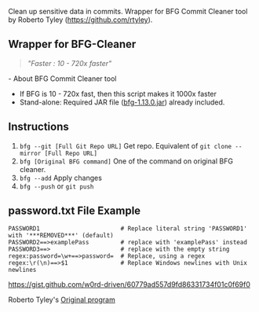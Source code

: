 Clean up sensitive data in commits.  Wrapper for BFG Commit Cleaner tool by Roberto Tyley (https://github.com/rtyley).  

## Wrapper for BFG-Cleaner
>
> _"Faster : 10 - 720x faster"_
>
\- About BFG Commit Cleaner tool
- If BFG is 10 - 720x fast, then this script makes it 1000x faster <br>
- Stand-alone: Required JAR file ([bfg-1.13.0.jar](site)) already included.  

## Instructions
1. `bfg --git [Full Git Repo URL]` Get repo.  Equivalent of `git clone --mirror [Full Repo URL]`
2. `bfg [Original BFG command]` One of the command on original BFG cleaner.  
3. `bfg --add` Apply changes
4. `bfg --push` or `git push`

## password.txt File Example
```
PASSWORD1                       # Replace literal string 'PASSWORD1' with '***REMOVED***' (default)
PASSWORD2==>examplePass         # replace with 'examplePass' instead
PASSWORD3==>                    # replace with the empty string
regex:password=\w+==>password=  # Replace, using a regex
regex:\r(\n)==>$1               # Replace Windows newlines with Unix newlines
```
https://gist.github.com/w0rd-driven/60779ad557d9fd86331734f01c0f69f0



Roberto Tyley's [Original program](bfg-site)

[site]: https://rtyley.github.io/bfg-repo-cleaner
